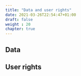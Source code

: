 ```yaml
---
title: "Data and user rights"
date: 2021-03-26T22:54:47+01:00
draft: false
weight : 20
chapter: true
---
```

## Data

## User rights

